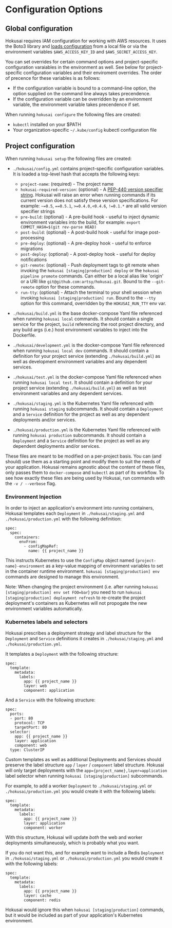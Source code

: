 # Configuration Options

## Global configuration

Hokusai requires IAM configuration for working with AWS resources. It uses the Boto3 library and [loads configuration](https://boto3.amazonaws.com/v1/documentation/api/latest/guide/configuration.html#configuring-credentials) from a local file or via the environment variables `$AWS_ACCESS_KEY_ID` and `$AWS_SECRET_ACCESS_KEY`.

You can set overrides for certain command options and project-specific configuration varaiables in the environment as well.  See below for project-specific configuration variables and their enviroment overrides.  The order of precence for these variables is as follows:

- If the configuration variable is bound to a command-line option, the option supplied on the command line always takes precendence.
- If the configuration variable can be overridden by an environment variable, the environment variable takes precendence if set.

When running `hokusai configure` the following files are created:

* `kubectl` installed on your $PATH
* Your organization-specific `~/.kube/config` kubectl configuration file

## Project configuration

When running `hokusai setup` the following files are created:

* `./hokusai/config.yml` contains project-specific configuration variables.  It is loaded a top-level hash that accepts the following keys:

    - `project-name`: <string> (required) - The project name
    - `hokusai-required-version`: <string> (optional) - A [PEP-440 version specifier string](https://www.python.org/dev/peps/pep-0440/#version-specifiers).  Hokusai will raise an error when running commands if its current version does not satisfy these version specifications.  For example: `~=0.5`, `==0.5.1`, `>=0.4.0,<0.4.6`, `!=0.1.*` are all valid version specifier strings
    - `pre-build`: <string> (optional) - A pre-build hook - useful to inject dynamic environment variables into the build, for example: `export COMMIT_HASH=$(git rev-parse HEAD)`
    - `post-build`: <string> (optional) - A post-build hook - useful for image post-processing
    - `pre-deploy`: <string> (optional) - A pre-deploy hook - useful to enforce migrations
    - `post-deploy`: <string> (optional) - A post-deploy hook - useful for deploy notifications
    - `git-remote`: <string> (optional) - Push deployment tags to git remote when invoking the `hokusai [staging|production] deploy` or the `hokusai pipeline promote` commands.  Can either be a local alias like 'origin' or a URI like `git@github.com:artsy/hokusai.git`.  Bound to the `--git-remote` option for these commands.
    - `run-tty`: <boolean> (optional) - Attach the terminal to your shell session when invoking `hokusai [staging|production] run`.  Bound to the `--tty` option for this command, overridden by the `HOKUSAI_RUN_TTY` env var.

* `./hokusai/build.yml` is the base docker-compose Yaml file referenced when running `hokusai local` commands. It should contain a single service for the project, `build` referencing the root project directory, and any build args (i.e.) host environment variables to inject into the Dockerfile.

* `./hokusai/development.yml` is the docker-compose Yaml file referenced when running `hokusai local dev` commands. It should contain a definition for your project service (extending `./hokusai/build.yml`) as well as development environment variables and any dependent services.

* `./hokusai/test.yml` is the docker-compose Yaml file referenced when running `hokusai local test`. It should contain a definition for your project service (extending `./hokusai/build.yml`) as well as test environment variables and any dependent services.

* `./hokusai/staging.yml` is the Kubernetes Yaml file referenced with running `hokusai staging` subcommands. It should contain a `Deployment` and a `Service` definition for the project as well as any dependent deployments and/or services.

* `./hokusai/production.yml` is the Kubernetes Yaml file referenced with running `hokusai production` subcommands. It should contain a `Deployment` and a `Service` definition for the project as well as any dependent deployments and/or services.

These files are meant to be modified on a per-project basis.  You can (and should) use them as a starting point and modify them to suit the needs of your application.  Hokusai remains agnostic about the content of these files, only passes them to `docker-compose` and `kubectl` as part of its workflow.  To see how exactly these files are being used by Hokusai, run commands with the `-v / --verbose` flag.

### Environment Injection

In order to inject an application's environment into running containers, Hokusai templates each `Deployment` in `./hokusai/staging.yml` and `./hokusai/production.yml` with the following definition:

```
spec:
  spec:
    containers:
      envFrom:
        - configMapRef:
          name: {{ project_name }}
```

This instructs Kubernetes to use the `ConfigMap` object named `{project-name}-environment` as a key-value mapping of environment variables to set in the container runtime environment.  `hokusai [staging|production] env` commands are designed to manage this environment.

Note: When changing the project environment (i.e. after running `hokusai [staging|production] env set FOO=bar`) you need to run `hokusai [staging|production] deployment refresh` to re-create the project deployment's containers as Kubernetes will not propogate the new environment variables automatically.

### Kubernetes labels and selectors

Hokusai prescribes a deployment strategy and label structure for the `Deployment` and `Service` definitions it creates in `./hokusai/staging.yml` and `./hokusai/production.yml`.

It templates a `Deployment` with the following structure:

```
spec:
  template:
    metadata:
      labels:
        app: {{ project_name }}
        layer: web
        component: application
```

And a `Service` with the following structure:

```
spec:
  ports:
  - port: 80
    protocol: TCP
    targetPort: 80
  selector:
    app: {{ project_name }}
    layer: application
    component: web
  type: ClusterIP
```

Custom templates as well as additional Deployments and Services should preserve the label structure `app` / `layer` / `component` label structure.  Hokusai will only target deployments with the `app={project_name},layer=application` label selector when running `hokusai [staging|production]` subcommands.

For example, to add a worker `Deployment` to `./hokusai/staging.yml` or `./hokusai/production.yml` you would create it with the following labels:

```
spec:
  template:
    metadata:
      labels:
        app: {{ project_name }}
        layer: application
        component: worker
```

With this structure, Hokusai will update *both* the web and worker deployments simultaneuosly, which is probably what you want.

If you do not want this, and for example want to include a Redis `Deployment` in `./hokusai/staging.yml` or `./hokusai/production.yml` you would create it with the following labels:

```
spec:
  template:
    metadata:
      labels:
        app: {{ project_name }}
        layer: cache
        component: redis
```

Hokusai would ignore this when `hokusai [staging|production]` commands, but it would be included as part of your application's Kubernetes environment.
